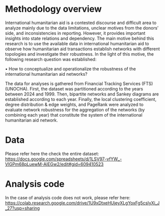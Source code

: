 # Methodology overview

International humanitarian aid is a contested discourse and difficult area to analyze mainly due to the data limitations, unclear motives from the donors’ side, and inconsistencies in reporting. However, it provides important insights into state relations and dependency. The main motive behind this research is to use the available data in international humanitarian aid to observe how humanitarian aid transactions establish networks with different topologies and investigate their robustness. In the light of this motive, the following research question was established:

•	How to conceptualize and operationalize the robustness of the international humanitarian aid networks? 

The data for analyses is gathered from Financial Tracking Services (FTS) (UNOCHA). First, the dataset was partitioned according to the years between 2024 and 1999. Then, bipartite networks and Sankey diagrams are established according to each year. Finally, the local clustering coefficient, degree distribution & edge weights, and PageRank were analyzed to evaluate network robustness for the aggregation of the networks (by combining each year) that constitute the system of the international humanitarian aid network.

# Data

Please refer here the check the entire dataset: https://docs.google.com/spreadsheets/d/1LSV97-vfYW_-VlGPm68pLuewM-AIEGw2/edit#gid=609410523

# Analysis code

In the case of analysis code does not work, please refer here: https://colab.research.google.com/drive/1U9xDtxeHUjeyXLgYoxFg5csIyXi_J_27?usp=sharing
